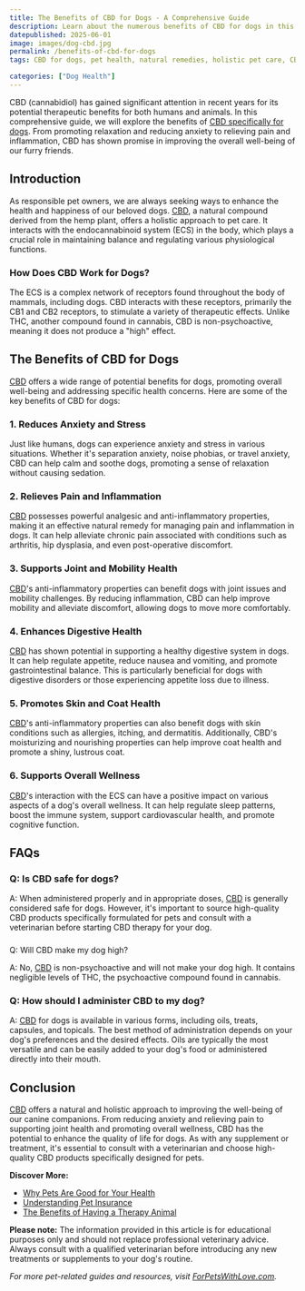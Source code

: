 ```yaml
---
title: The Benefits of CBD for Dogs - A Comprehensive Guide
description: Learn about the numerous benefits of CBD for dogs in this comprehensive guide. Discover how CBD can improve your dog's health and well-being, and find answers to commonly asked questions about CBD usage for dogs.
datepublished: 2025-06-01
image: images/dog-cbd.jpg
permalink: /benefits-of-cbd-for-dogs
tags: CBD for dogs, pet health, natural remedies, holistic pet care, CBD benefits, dog wellness

categories: ["Dog Health"]
---
```



CBD (cannabidiol) has gained significant attention in recent years for its potential therapeutic benefits for both humans and animals. In this comprehensive guide, we will explore the benefits of [CBD specifically for dogs](https://www.amazon.com/s?k=cbd+for+dogs&crid=3NGM5VIVMQXWA&sprefix=cbd+for+dogs%2Caps%2C275&linkCode=ll2&tag=forpetswith01-20&linkId=dbef82d5dfa870bde92d563c595ca287&language=en_US&ref_=as_li_ss_tl). From promoting relaxation and reducing anxiety to relieving pain and inflammation, CBD has shown promise in improving the overall well-being of our furry friends.

## Introduction

As responsible pet owners, we are always seeking ways to enhance the health and happiness of our beloved dogs. [CBD](https://www.amazon.com/s?k=cbd+for+dogs&crid=3NGM5VIVMQXWA&sprefix=cbd+for+dogs%2Caps%2C275&linkCode=ll2&tag=forpetswith01-20&linkId=dbef82d5dfa870bde92d563c595ca287&language=en_US&ref_=as_li_ss_tl), a natural compound derived from the hemp plant, offers a holistic approach to pet care. It interacts with the endocannabinoid system (ECS) in the body, which plays a crucial role in maintaining balance and regulating various physiological functions.

### How Does CBD Work for Dogs?

The ECS is a complex network of receptors found throughout the body of mammals, including dogs. CBD interacts with these receptors, primarily the CB1 and CB2 receptors, to stimulate a variety of therapeutic effects. Unlike THC, another compound found in cannabis, CBD is non-psychoactive, meaning it does not produce a "high" effect.

## The Benefits of CBD for Dogs

[CBD](https://www.amazon.com/s?k=cbd+for+dogs&crid=3NGM5VIVMQXWA&sprefix=cbd+for+dogs%2Caps%2C275&linkCode=ll2&tag=forpetswith01-20&linkId=dbef82d5dfa870bde92d563c595ca287&language=en_US&ref_=as_li_ss_tl) offers a wide range of potential benefits for dogs, promoting overall well-being and addressing specific health concerns. Here are some of the key benefits of CBD for dogs:

### 1. Reduces Anxiety and Stress

Just like humans, dogs can experience anxiety and stress in various situations. Whether it's separation anxiety, noise phobias, or travel anxiety, CBD can help calm and soothe dogs, promoting a sense of relaxation without causing sedation.

### 2. Relieves Pain and Inflammation

[CBD](https://www.amazon.com/s?k=cbd+for+dogs&crid=3NGM5VIVMQXWA&sprefix=cbd+for+dogs%2Caps%2C275&linkCode=ll2&tag=forpetswith01-20&linkId=dbef82d5dfa870bde92d563c595ca287&language=en_US&ref_=as_li_ss_tl) possesses powerful analgesic and anti-inflammatory properties, making it an effective natural remedy for managing pain and inflammation in dogs. It can help alleviate chronic pain associated with conditions such as arthritis, hip dysplasia, and even post-operative discomfort.

### 3. Supports Joint and Mobility Health

[CBD](https://www.amazon.com/s?k=cbd+for+dogs&crid=3NGM5VIVMQXWA&sprefix=cbd+for+dogs%2Caps%2C275&linkCode=ll2&tag=forpetswith01-20&linkId=dbef82d5dfa870bde92d563c595ca287&language=en_US&ref_=as_li_ss_tl)'s anti-inflammatory properties can benefit dogs with joint issues and mobility challenges. By reducing inflammation, CBD can help improve mobility and alleviate discomfort, allowing dogs to move more comfortably.

### 4. Enhances Digestive Health

[CBD](https://www.amazon.com/s?k=cbd+for+dogs&crid=3NGM5VIVMQXWA&sprefix=cbd+for+dogs%2Caps%2C275&linkCode=ll2&tag=forpetswith01-20&linkId=dbef82d5dfa870bde92d563c595ca287&language=en_US&ref_=as_li_ss_tl) has shown potential in supporting a healthy digestive system in dogs. It can help regulate appetite, reduce nausea and vomiting, and promote gastrointestinal balance. This is particularly beneficial for dogs with digestive disorders or those experiencing appetite loss due to illness.

### 5. Promotes Skin and Coat Health

[CBD](https://www.amazon.com/s?k=cbd+for+dogs&crid=3NGM5VIVMQXWA&sprefix=cbd+for+dogs%2Caps%2C275&linkCode=ll2&tag=forpetswith01-20&linkId=dbef82d5dfa870bde92d563c595ca287&language=en_US&ref_=as_li_ss_tl)'s anti-inflammatory properties can also benefit dogs with skin conditions such as allergies, itching, and dermatitis. Additionally, CBD's moisturizing and nourishing properties can help improve coat health and promote a shiny, lustrous coat.

### 6. Supports Overall Wellness

[CBD](https://www.amazon.com/s?k=cbd+for+dogs&crid=3NGM5VIVMQXWA&sprefix=cbd+for+dogs%2Caps%2C275&linkCode=ll2&tag=forpetswith01-20&linkId=dbef82d5dfa870bde92d563c595ca287&language=en_US&ref_=as_li_ss_tl)'s interaction with the ECS can have a positive impact on various aspects of a dog's overall wellness. It can help regulate sleep patterns, boost the immune system, support cardiovascular health, and promote cognitive function.

## FAQs

### Q: Is CBD safe for dogs?

A: When administered properly and in appropriate doses, [CBD](https://www.amazon.com/s?k=cbd+for+dogs&crid=3NGM5VIVMQXWA&sprefix=cbd+for+dogs%2Caps%2C275&linkCode=ll2&tag=forpetswith01-20&linkId=dbef82d5dfa870bde92d563c595ca287&language=en_US&ref_=as_li_ss_tl) is generally considered safe for dogs. However, it's important to source high-quality CBD products specifically formulated for pets and consult with a veterinarian before starting CBD therapy for your dog.

###

 Q: Will CBD make my dog high?

A: No, [CBD](https://www.amazon.com/s?k=cbd+for+dogs&crid=3NGM5VIVMQXWA&sprefix=cbd+for+dogs%2Caps%2C275&linkCode=ll2&tag=forpetswith01-20&linkId=dbef82d5dfa870bde92d563c595ca287&language=en_US&ref_=as_li_ss_tl) is non-psychoactive and will not make your dog high. It contains negligible levels of THC, the psychoactive compound found in cannabis.

### Q: How should I administer CBD to my dog?

A: [CBD](https://www.amazon.com/s?k=cbd+for+dogs&crid=3NGM5VIVMQXWA&sprefix=cbd+for+dogs%2Caps%2C275&linkCode=ll2&tag=forpetswith01-20&linkId=dbef82d5dfa870bde92d563c595ca287&language=en_US&ref_=as_li_ss_tl) for dogs is available in various forms, including oils, treats, capsules, and topicals. The best method of administration depends on your dog's preferences and the desired effects. Oils are typically the most versatile and can be easily added to your dog's food or administered directly into their mouth.

## Conclusion

[CBD](https://www.amazon.com/s?k=cbd+for+dogs&crid=3NGM5VIVMQXWA&sprefix=cbd+for+dogs%2Caps%2C275&linkCode=ll2&tag=forpetswith01-20&linkId=dbef82d5dfa870bde92d563c595ca287&language=en_US&ref_=as_li_ss_tl) offers a natural and holistic approach to improving the well-being of our canine companions. From reducing anxiety and relieving pain to supporting joint health and promoting overall wellness, CBD has the potential to enhance the quality of life for dogs. As with any supplement or treatment, it's essential to consult with a veterinarian and choose high-quality CBD products specifically designed for pets.

**Discover More:**

- [Why Pets Are Good for Your Health](https://forpetswithlove.com/why-pets-are-good-for-your-health/)
- [Understanding Pet Insurance](https://forpetswithlove.com/understanding-pet-insurance/)
- [The Benefits of Having a Therapy Animal](https://forpetswithlove.com/the-benefits-of-having-a-therapy-animal/)

**Please note:** The information provided in this article is for educational purposes only and should not replace professional veterinary advice. Always consult with a qualified veterinarian before introducing any new treatments or supplements to your dog's routine.

*For more pet-related guides and resources, visit [ForPetsWithLove.com](https://forpetswithlove.com/).*